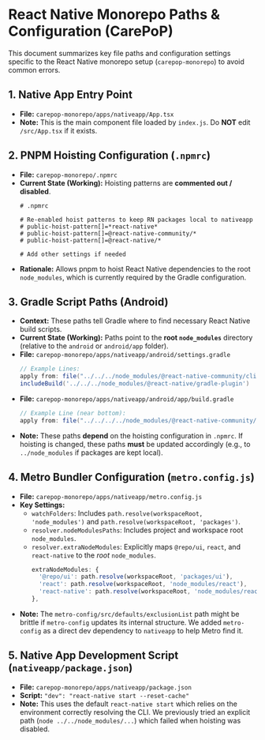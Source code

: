 # React Native Monorepo Paths & Configuration (CarePoP)

This document summarizes key file paths and configuration settings specific to the React Native monorepo setup (`carepop-monorepo`) to avoid common errors.

## 1. Native App Entry Point

*   **File:** `carepop-monorepo/apps/nativeapp/App.tsx`
*   **Note:** This is the main component file loaded by `index.js`. Do **NOT** edit `/src/App.tsx` if it exists.

## 2. PNPM Hoisting Configuration (`.npmrc`)

*   **File:** `carepop-monorepo/.npmrc`
*   **Current State (Working):** Hoisting patterns are **commented out / disabled**.
    ```
    # .npmrc

    # Re-enabled hoist patterns to keep RN packages local to nativeapp
    # public-hoist-pattern[]=*react-native*
    # public-hoist-pattern[]=@react-native-community/*
    # public-hoist-pattern[]=@react-native/*

    # Add other settings if needed
    ```
*   **Rationale:** Allows pnpm to hoist React Native dependencies to the root `node_modules`, which is currently required by the Gradle configuration.

## 3. Gradle Script Paths (Android)

*   **Context:** These paths tell Gradle where to find necessary React Native build scripts.
*   **Current State (Working):** Paths point to the **root `node_modules`** directory (relative to the `android` or `android/app` folder).
*   **File:** `carepop-monorepo/apps/nativeapp/android/settings.gradle`
    ```gradle
    // Example Lines:
    apply from: file("../../../node_modules/@react-native-community/cli-platform-android/native_modules.gradle"); applyNativeModulesSettingsGradle(settings)
    includeBuild('../../../node_modules/@react-native/gradle-plugin')
    ```
*   **File:** `carepop-monorepo/apps/nativeapp/android/app/build.gradle`
    ```gradle
    // Example Line (near bottom):
    apply from: file("../../../../node_modules/@react-native-community/cli-platform-android/native_modules.gradle"); applyNativeModulesAppBuildGradle(project)
    ```
*   **Note:** These paths **depend** on the hoisting configuration in `.npmrc`. If hoisting is changed, these paths **must** be updated accordingly (e.g., to `../node_modules` if packages are kept local).

## 4. Metro Bundler Configuration (`metro.config.js`)

*   **File:** `carepop-monorepo/apps/nativeapp/metro.config.js`
*   **Key Settings:**
    *   `watchFolders`: Includes `path.resolve(workspaceRoot, 'node_modules')` and `path.resolve(workspaceRoot, 'packages')`.
    *   `resolver.nodeModulesPaths`: Includes project and workspace root `node_modules`.
    *   `resolver.extraNodeModules`: Explicitly maps `@repo/ui`, `react`, and `react-native` to the *root* `node_modules`.
        ```javascript
        extraNodeModules: {
          '@repo/ui': path.resolve(workspaceRoot, 'packages/ui'),
          'react': path.resolve(workspaceRoot, 'node_modules/react'),
          'react-native': path.resolve(workspaceRoot, 'node_modules/react-native'),
        },
        ```
*   **Note:** The `metro-config/src/defaults/exclusionList` path might be brittle if `metro-config` updates its internal structure. We added `metro-config` as a direct dev dependency to `nativeapp` to help Metro find it.

## 5. Native App Development Script (`nativeapp/package.json`)

*   **File:** `carepop-monorepo/apps/nativeapp/package.json`
*   **Script:** `"dev": "react-native start --reset-cache"`
*   **Note:** This uses the default `react-native start` which relies on the environment correctly resolving the CLI. We previously tried an explicit path (`node ../../node_modules/...`) which failed when hoisting was disabled. 